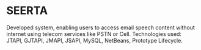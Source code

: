 # SEERTA
Developed system, enabling users to access email speech content without internet using telecom services like PSTN or Cell.  Technologies used: JTAPI, GJTAPI, JMAPI, JSAPI, MySQL, NetBeans, Prototype Lifecycle.
